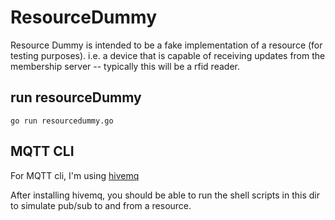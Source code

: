 # ResourceDummy
Resource Dummy is intended to be a fake implementation of a resource (for testing purposes).  i.e. a device that is capable of receiving updates from the membership server -- typically this will be a rfid reader.

## run resourceDummy
```
go run resourcedummy.go
```


## MQTT CLI
For MQTT cli, I'm using [hivemq](https://hivemq.github.io/mqtt-cli/docs/quick_start.html)

After installing hivemq, you should be able to run the shell scripts in this dir to simulate pub/sub to and from a resource.
